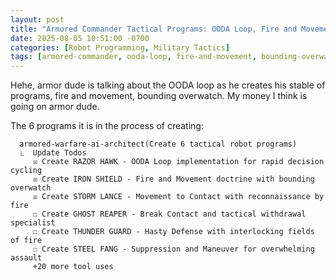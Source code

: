 ```yaml
---
layout: post
title: "Armored Commander Tactical Programs: OODA Loop, Fire and Movement, Bounding Overwatch"
date: 2025-08-05 10:51:00 -0700
categories: [Robot Programming, Military Tactics]
tags: [armored-commander, ooda-loop, fire-and-movement, bounding-overwatch, razor-hawk, iron-shield, storm-lance, ghost-reaper, thunder-guard, steel-fang, tactical-programming]
---
```


Hehe, armor dude is talking about the OODA loop as he creates his stable of programs, fire and movement, bounding overwatch. My money I think is going on armor dude.

The 6 programs it is in the process of creating:

```
  armored-warfare-ai-architect(Create 6 tactical robot programs)
  ⎿  Update Todos
     ☒ Create RAZOR HAWK - OODA Loop implementation for rapid decision cycling
     ☒ Create IRON SHIELD - Fire and Movement doctrine with bounding overwatch
     ☒ Create STORM LANCE - Movement to Contact with reconnaissance by fire
     ☐ Create GHOST REAPER - Break Contact and tactical withdrawal specialist
     ☐ Create THUNDER GUARD - Hasty Defense with interlocking fields of fire
     ☐ Create STEEL FANG - Suppression and Maneuver for overwhelming assault
     +20 more tool uses
```